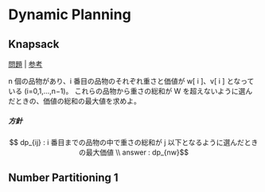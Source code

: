 # Dynamic Planning


## Knapsack

[問題](https://atcoder.jp/contests/dp/tasks/dp_d) | [参考](https://qiita.com/drken/items/a5e6fe22863b7992efdb#%E5%8C%BA%E9%96%93-dp)

n 個の品物があり、i 番目の品物のそれぞれ重さと価値が w[ i ]、v[ i ] となっている (i=0,1,...,n−1)。
これらの品物から重さの総和が W を超えないように選んだときの、価値の総和の最大値を求めよ。

##### 方針
```math
  dp_{ij} : i 番目までの品物の中で重さの総和が j 以下となるように選んだときの最大価値
  \\
  answer : dp_{nw}
```


## Number Partitioning 1
